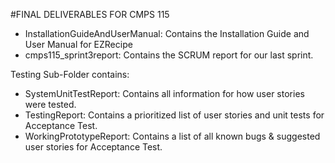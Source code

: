 #FINAL DELIVERABLES FOR CMPS 115

- InstallationGuideAndUserManual: Contains the Installation Guide and User Manual for EZRecipe
- cmps115_sprint3report: Contains the SCRUM report for our last sprint.

Testing Sub-Folder contains:
- SystemUnitTestReport: Contains all information for how user stories were tested.
- TestingReport: Contains a prioritized list of user stories and unit tests for Acceptance Test.
- WorkingPrototypeReport: Contains a list of all known bugs & suggested user stories for Acceptance Test.